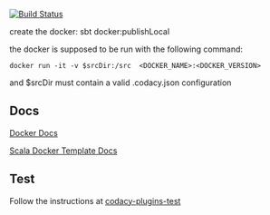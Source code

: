 [![Build Status](https://circleci.com/gh/codacy/codacy-pylint.svg?style=shield&circle-token=:circle-token)](https://circleci.com/gh/codacy/codacy-pylint)

create the docker: sbt docker:publishLocal

the docker is supposed to be run with the following command:

```
docker run -it -v $srcDir:/src  <DOCKER_NAME>:<DOCKER_VERSION>
```

and $srcDir must contain a valid .codacy.json configuration

## Docs

[Docker Docs](http://docs.codacy.com/v1.0/docs/tool-developer-guide)

[Scala Docker Template Docs](http://docs.codacy.com/v1.0/docs/tool-developer-guide-scala)

## Test

Follow the instructions at [codacy-plugins-test](https://github.com/codacy/codacy-plugins-test/blob/master/README.md#test-definition)
